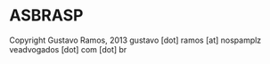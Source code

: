 ASBRASP
=======

Copyright Gustavo Ramos, 2013
gustavo [dot] ramos [at] nospamplz veadvogados [dot] com [dot] br